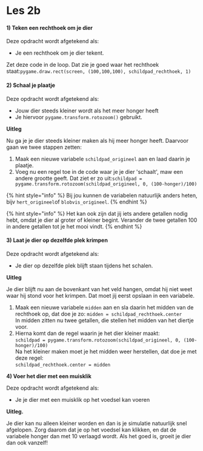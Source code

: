 # Les 2b

#### 1) Teken een rechthoek om je dier

Deze opdracht wordt afgetekend als:

* Je een rechthoek om je dier tekent.

Zet deze code in de loop. Dat zie je goed waar het rechthoek staat:`pygame.draw.rect(screen, (100,100,100), schildpad_rechthoek, 1)`

#### **2) Schaal je plaatje**

Deze opdracht wordt afgetekend als:

* Jouw dier steeds kleiner wordt als het meer honger heeft
* Je hiervoor `pygame.transform.rotozoom()` gebruikt.

**Uitleg**

Nu ga je je dier steeds kleiner maken als hij meer honger heeft. Daarvoor gaan we twee stappen zetten:

1. Maak een nieuwe variabele `schildpad_origineel` aan en laad daarin je plaatje.&#x20;
2. Voeg nu een regel toe in de code waar je je dier 'schaalt', maw een andere grootte geeft. Dat ziet er zo uit:`schildpad = pygame.transform.rotozoom(schildpad_origineel, 0, (100-honger)/100)`

{% hint style="info" %}
Bij jou kunnen de variabelen natuurlijk anders heten, bijv `hert_origineel`of `blobvis_origineel`.
{% endhint %}

{% hint style="info" %}
Het kan ook zijn dat jij iets andere getallen nodig hebt, omdat je dier al groter of kleiner begint. Verander de twee getallen 100 in andere getallen tot je het mooi vindt.
{% endhint %}

#### **3) Laat je dier op dezelfde plek krimpen**

Deze opdracht wordt afgetekend als:

* Je dier op dezelfde plek blijft staan tijdens het schalen.

**Uitleg**

Je dier blijft nu aan de bovenkant van het veld hangen, omdat hij niet weet waar hij stond voor het krimpen. Dat moet jij eerst opslaan in een variabele.

1. Maak een nieuwe variabele `midden` aan en sla daarin het midden van de rechthoek op, dat doe je zo: `midden = schildpad_rechthoek.center`\
   In midden zitten nu twee getallen, die stellen het midden van het diertje voor.
2. Hierna komt dan de regel waarin je het dier kleiner maakt:\
   `schildpad = pygame.transform.rotozoom(schildpad_origineel, 0, (100-honger)/100)`\
   Na het kleiner maken moet je het midden weer herstellen, dat doe je met deze regel:\
   `schildpad_rechthoek.center = midden`

**4) Voer het dier met een muisklik**

Deze opdracht wordt afgetekend als:

* Je je dier met een muisklik op het voedsel kan voeren

**Uitleg.**&#x20;

Je dier kan nu alleen kleiner worden en dan is je simulatie natuurlijk snel afgelopen. Zorg daarom dat je op het voedsel kan klikken, en dat de variabele honger dan met 10 verlaagd wordt. Als het goed is, groeit je dier dan ook vanzelf!


